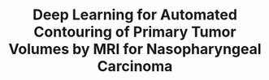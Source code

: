 ---
title: "Deep Learning for Automated Contouring of Primary Tumor Volumes by MRI for Nasopharyngeal Carcinoma"
authors: "**Hao Chen**, Joseph J Y Sung"
pub_date: "2020-11-03" #Date of publication. Change from Biorxiv date to Journal date once accepted
doi: "10.1111/jgh.15327"
image: "/static/img/pub/2021_jgas.png" 
journal: 
  - name: "Journal of gastroenterology and hepatology" 
    url: "https://onlinelibrary.wiley.com/doi/10.1111/jgh.15327"
---